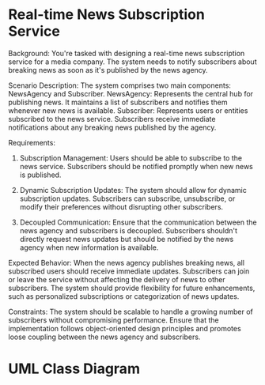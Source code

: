 # Real-time News Subscription Service

Background: You're tasked with designing a real-time news subscription service for a media company. The system needs to notify subscribers about breaking news as soon as it's published by the news agency.

Scenario Description: The system comprises two main components: NewsAgency and Subscriber.
  NewsAgency: Represents the central hub for publishing news. It maintains a list of subscribers and notifies them whenever new news is available.
  Subscriber: Represents users or entities subscribed to the news service. Subscribers receive immediate notifications about any breaking news published by the agency.

Requirements:

  1. Subscription Management:
    Users should be able to subscribe to the news service.
    Subscribers should be notified promptly when new news is published.

  2. Dynamic Subscription Updates:
    The system should allow for dynamic subscription updates. Subscribers can subscribe, unsubscribe, or modify their preferences without disrupting other subscribers.

  3. Decoupled Communication:
    Ensure that the communication between the news agency and subscribers is decoupled. Subscribers shouldn't directly request news updates but should be notified by the news agency when new information is available.

Expected Behavior:
  When the news agency publishes breaking news, all subscribed users should receive immediate updates.
  Subscribers can join or leave the service without affecting the delivery of news to other subscribers.
  The system should provide flexibility for future enhancements, such as personalized subscriptions or categorization of news updates.

Constraints:
  The system should be scalable to handle a growing number of subscribers without compromising performance.
  Ensure that the implementation follows object-oriented design principles and promotes loose coupling between the news agency and subscribers.

# UML Class Diagram
